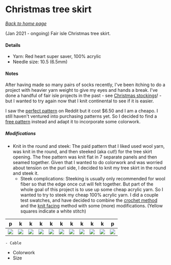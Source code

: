 # Christmas tree skirt

[*Back to home page*](..)

(Jan 2021 - ongoing) Fair isle Christmas tree skirt. 

#### Details
- Yarn: Red heart super saver, 100% acrylic
- Needle size: 10.5 (6.5mm) 

#### Notes

After having made so many pairs of socks recently, I've been itching to do a project with heavier yarn weight to give my eyes and hands a break. I've done a handful of fair isle projects in the past - see [Christmas stockings](https://liandrea4.github.io/knit/christmas-stockings.html)! - but I wanted to try again now that I knit continental to see if it is easier. 

I saw the [perfect pattern](https://www.ravelry.com/patterns/library/jolaskjol) on Reddit but it cost $6.50 and I am a cheapo. I still haven't ventured into purchasing patterns yet. So I decided to find a [free pattern](https://www.ravelry.com/patterns/library/christmas-tree-skirt) instead and adapt it to incorporate some colorwork. 

##### Modifications
- Knit in the round and steek: The paid pattern that I liked used wool yarn, was knit in the round, and then steeked (aka cut!) for the tree skirt opening. The free pattern was knit flat in 7 separate panels and then seamed together. Given that I wanted to do colorwork and was worried about tension on the purl side, I decided to knit my tree skirt in the round and steek it. 
    - Steek complications: Steeking is usually only recommended for wool fiber so that the edge once cut will felt together. But part of the whole goal of this project is to use up some cheap acrylic yarn. So I wanted to try to steek my cheap 100% acrylic yarn. I did a couple test swatches, and have decided to combine the [crochet method](https://blog.tincanknits.com/2014/09/18/steek/) and the [knit facing](https://www.purlsoho.com/create/steek-with-knit-facing/) method with some (more) modifications. (Yellow squares indicate a white stitch)
    
 |p|k|k|k|k|k|k|k|k|k|p|
 |---|---|---|---|---|---|---|---|---|---|---|
 |![](https://via.placeholder.com/15/ff0000?text=+)|![](https://via.placeholder.com/15/ff0000?text=+)|![](https://via.placeholder.com/15/ff0000?text=+)|![](https://via.placeholder.com/15/ffff00?text=+)|![](https://via.placeholder.com/15/ff0000?text=+)|![](https://via.placeholder.com/15/ffff00?text=+)|![](https://via.placeholder.com/15/ff0000?text=+)|![](https://via.placeholder.com/15/ffff00?text=+)|![](https://via.placeholder.com/15/ff0000?text=+)|![](https://via.placeholder.com/15/ff0000?text=+)|![](https://via.placeholder.com/15/ff0000?text=+)|
  
    - Cable
- Colorwork
- Size 

